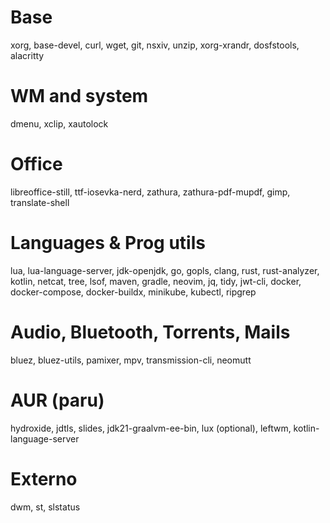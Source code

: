 # Base
xorg, base-devel, curl, wget, git, nsxiv, unzip, xorg-xrandr, dosfstools, alacritty

# WM and system
dmenu, xclip, xautolock

# Office
libreoffice-still, ttf-iosevka-nerd, zathura, zathura-pdf-mupdf, gimp, translate-shell

# Languages & Prog utils
lua, lua-language-server, jdk-openjdk, go, gopls, clang, rust, rust-analyzer, kotlin, 
netcat, tree, lsof, maven, gradle, neovim, jq, tidy, jwt-cli,
docker, docker-compose, docker-buildx, minikube, kubectl, ripgrep

# Audio, Bluetooth, Torrents, Mails
bluez, bluez-utils, pamixer, mpv, transmission-cli, neomutt

# AUR (paru)
hydroxide, jdtls, slides, jdk21-graalvm-ee-bin, lux (optional), leftwm, kotlin-language-server

# Externo
dwm, st, slstatus
